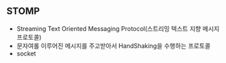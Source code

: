 ## STOMP
* Streaming Text Oriented Messaging Protocol(스트리밍 텍스트 지향 메시지 프로토콜)
* 문자여롤 이루어진 메시지를 주고받아서 HandShaking을 수행하는 프로토콜
* socket 